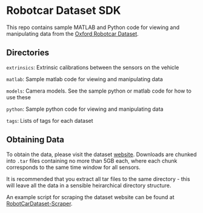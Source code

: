 Robotcar Dataset SDK
====================
This repo contains sample MATLAB and Python code for viewing and manipulating data from the [Oxford Robotcar Dataset](http://robotcar-dataset.robots.ox.ac.uk).

Directories
-----------
`extrinsics`: Extrinsic calibrations between the sensors on the vehicle

`matlab`: Sample matlab code for viewing and manipulating data

`models`: Camera models. See the sample python or matlab code for how to use these

`python`: Sample python code for viewing and manipulating data

`tags`: Lists of tags for each dataset

Obtaining Data
--------------
To obtain the data, please visit the dataset [website](http://robotcar-dataset.robots.ox.ac.uk).
Downloads are chunked into `.tar` files containing no more than 5GB each, where each chunk corresponds to the same
time window for all sensors.

It is recommended that you extract all tar files to the same directory - this will leave all the data in a sensible
heirarchical directory structure.

An example script for scraping the dataset website can be found at [RobotCarDataset-Scraper](https://github.com/mttgdd/RobotCarDataset-Scraper).
